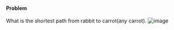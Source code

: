 #### Problem
What is the shortest path from rabbit to carrot(any carrot).
![image](https://github.com/user-attachments/assets/9bcdb16c-538b-45ba-b21e-5c1edc62af51)
